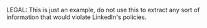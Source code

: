 LEGAL: This is just an example, do not use this to extract any sort of information that would violate LinkedIn's policies. 
